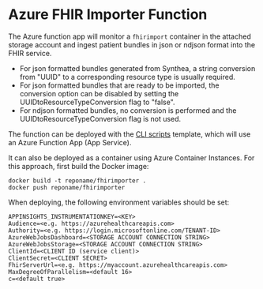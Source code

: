 # Azure FHIR Importer Function

The Azure function app will monitor a `fhirimport` container in the attached storage account and ingest patient bundles in json or ndjson format into the FHIR service. 

- For json formatted bundles generated from Synthea, a string conversion from "UUID" to a corresponding resource type is usually required. 
- For json formatted bundles that are ready to be imported, the conversion option can be disabled by setting the UUIDtoResourceTypeConversion flag to "false".
- For ndjson formatted bundles, no conversion is performed and the UUIDtoResourceTypeConversion flag is not used.

The function can be deployed with the [CLI scripts](../templates/importer.json) template, which will use an Azure Function App (App Service).

It can also be deployed as a container using Azure Container Instances. For this approach, first build the Docker image:

```
docker build -t reponame/fhirimporter .
docker push reponame/fhirimporter
```

When deploying, the following environment variables should be set:

```
APPINSIGHTS_INSTRUMENTATIONKEY=<KEY>
Audience=<e.g. https://azurehealthcareapis.com>
Authority=<e.g. https://login.microsoftonline.com/TENANT-ID>
AzureWebJobsDashboard=<STORAGE ACCOUNT CONNECTION STRING>
AzureWebJobsStorage=<STORAGE ACCOUNT CONNECTION STRING>
ClientId=<CLIENT ID (service client)>
ClientSecret=<CLIENT SECRET>
FhirServerUrl=<e.g. https://myaccount.azurehealthcareapis.com>
MaxDegreeOfParallelism=<default 16>	
c=<default true>
```



